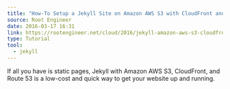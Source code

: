 ```yaml
---
title: "How-To Setup a Jekyll Site on Amazon AWS S3 with CloudFront and SSL"
source: Root Engineer
date: 2016-03-17 16:31
link: https://rootengineer.net/cloud/2016/jekyll-amazon-aws-s3-cloudfront-with-ssl/
type: Tutorial
tool:
  - jekyll
---
```

If all you have is static pages, Jekyll with Amazon AWS S3, CloudFront, and Route 53 is a low-cost and quick way to get your website up and running.





